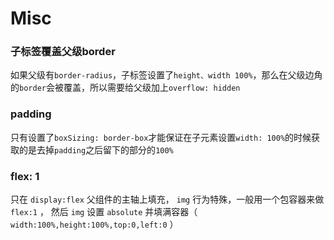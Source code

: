 # Misc

### 子标签覆盖父级border

如果父级有`border-radius`，子标签设置了`height、width 100%`，那么在父级边角的`border`会被覆盖，所以需要给父级加上`overflow: hidden`



### padding

只有设置了`boxSizing: border-box`才能保证在子元素设置`width: 100%`的时候获取的是去掉`padding`之后留下的部分的`100%`

### flex: 1 

只在 `display:flex` 父组件的主轴上填充， `img` 行为特殊，一般用一个包容器来做 `flex:1` ， 然后 `img` 设置 `absolute` 并填满容器（ `width:100%,height:100%,top:0,left:0` ）
